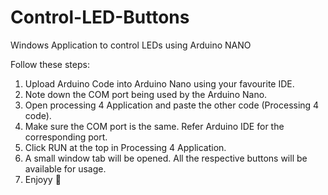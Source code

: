 # Control-LED-Buttons
Windows Application to control LEDs using Arduino NANO

Follow these steps:

1. Upload Arduino Code into Arduino Nano using your favourite IDE.
2. Note down the COM port being used by the Arduino Nano.
3. Open processing 4 Application and paste the other code (Processing 4 code).
4. Make sure the COM port is the same. Refer Arduino IDE for the corresponding port.
5. Click RUN at the top in Processing 4 Application.
6. A small window tab will be opened. All the respective buttons will be available for usage.
7. Enjoyy 🥰
